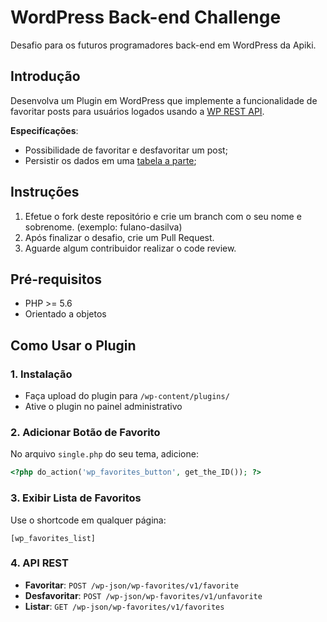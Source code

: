 # WordPress Back-end Challenge

Desafio para os futuros programadores back-end em WordPress da Apiki.

## Introdução

Desenvolva um Plugin em WordPress que implemente a funcionalidade de favoritar posts para usuários logados usando a [WP REST API](https://developer.wordpress.org/rest-api/).

**Especifícações**:

* Possibilidade de favoritar e desfavoritar um post;
* Persistir os dados em uma [tabela a parte](https://codex.wordpress.org/Creating_Tables_with_Plugins);

## Instruções

1. Efetue o fork deste repositório e crie um branch com o seu nome e sobrenome. (exemplo: fulano-dasilva)
2. Após finalizar o desafio, crie um Pull Request.
3. Aguarde algum contribuidor realizar o code review.

## Pré-requisitos

* PHP >= 5.6
* Orientado a objetos

## Como Usar o Plugin

### 1. Instalação
- Faça upload do plugin para `/wp-content/plugins/`
- Ative o plugin no painel administrativo

### 2. Adicionar Botão de Favorito
No arquivo `single.php` do seu tema, adicione:
```php
<?php do_action('wp_favorites_button', get_the_ID()); ?>
```

### 3. Exibir Lista de Favoritos
Use o shortcode em qualquer página:
```
[wp_favorites_list]
```

### 4. API REST
- **Favoritar**: `POST /wp-json/wp-favorites/v1/favorite`
- **Desfavoritar**: `POST /wp-json/wp-favorites/v1/unfavorite`
- **Listar**: `GET /wp-json/wp-favorites/v1/favorites`
